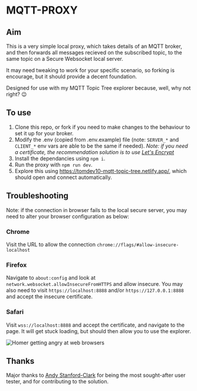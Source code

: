 # MQTT-PROXY

## Aim

This is a very simple local proxy, which takes details of an MQTT broker, and then forwards all messages recieved on the subscribed topic, to the same topic on a Secure Websocket local server.

It may need tweaking to work for your specific scenario, so forking is encourage, but it should provide a decent foundation.

Designed for use with my MQTT Topic Tree explorer because, well, why not right? 😉

## To use

1) Clone this repo, or fork if you need to make changes to the behaviour to set it up for your broker.
2) Modify the .env (copied from .env.example) file (note: `SERVER_*` and `CLIENT_*` env vars are able to be the same if needed). *Note: if you need a certificate, the recommendation solution is to use [Let's Encrypt](https://letsencrypt.org/)*
3) Install the dependancies using `npm i`.
4) Run the proxy with `npm run dev`.
5) Explore this using https://tomdev10-mqtt-topic-tree.netlify.app/, which should open and connect automatically.


## Troubleshooting

Note: if the connection in browser fails to the local secure server, you may need to alter your browser configuration as below:

### Chrome

Visit the URL to allow the connection `chrome://flags/#allow-insecure-localhost`

### Firefox

Navigate to `about:config` and look at `network.websocket.allowInsecureFromHTTPS` and allow insecure.
You may also need to visit `https://localhost:8888` and/or `https://127.0.0.1:8888` and accept the insecure certificate.

### Safari

Visit `wss://localhost:8888` and accept the certificate, and navigate to the page. It will get stuck loading, but should then allow you to use the explorer.

![Homer getting angry at web browsers](https://media.giphy.com/media/CJxXHfRAYvtqU/source.gif)

## Thanks

Major thanks to [Andy Stanford-Clark](https://github.com/andysc) for being the most sought-after user tester, and for contributing to the solution.